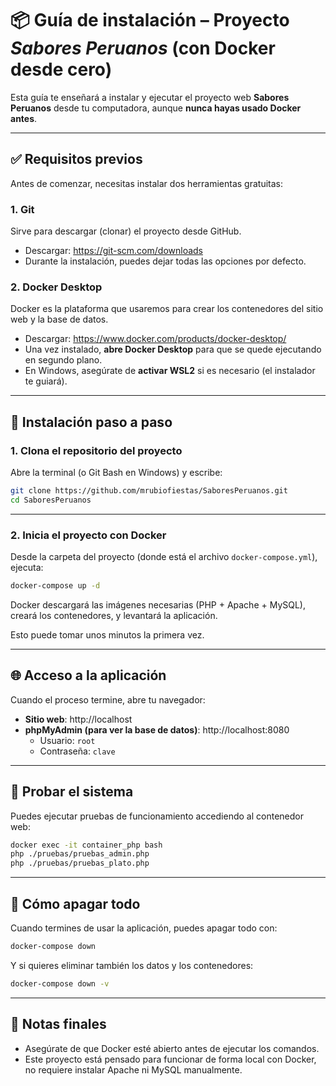 # 📦 Guía de instalación – Proyecto *Sabores Peruanos* (con Docker desde cero)

Esta guía te enseñará a instalar y ejecutar el proyecto web **Sabores Peruanos** desde tu computadora, aunque **nunca hayas usado Docker antes**.

---

## ✅ Requisitos previos

Antes de comenzar, necesitas instalar dos herramientas gratuitas:

### 1. **Git**
Sirve para descargar (clonar) el proyecto desde GitHub.

- Descargar: https://git-scm.com/downloads
- Durante la instalación, puedes dejar todas las opciones por defecto.

### 2. **Docker Desktop**
Docker es la plataforma que usaremos para crear los contenedores del sitio web y la base de datos.

- Descargar: https://www.docker.com/products/docker-desktop/
- Una vez instalado, **abre Docker Desktop** para que se quede ejecutando en segundo plano.
- En Windows, asegúrate de **activar WSL2** si es necesario (el instalador te guiará).

---

## 🧰 Instalación paso a paso

### 1. Clona el repositorio del proyecto

Abre la terminal (o Git Bash en Windows) y escribe:

```bash
git clone https://github.com/mrubiofiestas/SaboresPeruanos.git
cd SaboresPeruanos
```

---

### 2. Inicia el proyecto con Docker

Desde la carpeta del proyecto (donde está el archivo `docker-compose.yml`), ejecuta:

```bash
docker-compose up -d
```

Docker descargará las imágenes necesarias (PHP + Apache + MySQL), creará los contenedores, y levantará la aplicación.

Esto puede tomar unos minutos la primera vez.

---

## 🌐 Acceso a la aplicación

Cuando el proceso termine, abre tu navegador:

- **Sitio web**: http://localhost
- **phpMyAdmin (para ver la base de datos)**: http://localhost:8080  
  - Usuario: `root`  
  - Contraseña: `clave`


---

## 🧪 Probar el sistema

Puedes ejecutar pruebas de funcionamiento accediendo al contenedor web:

```bash
docker exec -it container_php bash
php ./pruebas/pruebas_admin.php
php ./pruebas/pruebas_plato.php
```

---

## 🧼 Cómo apagar todo

Cuando termines de usar la aplicación, puedes apagar todo con:

```bash
docker-compose down
```

Y si quieres eliminar también los datos y los contenedores:

```bash
docker-compose down -v
```


---

## 📌 Notas finales

- Asegúrate de que Docker esté abierto antes de ejecutar los comandos.
- Este proyecto está pensado para funcionar de forma local con Docker, no requiere instalar Apache ni MySQL manualmente.